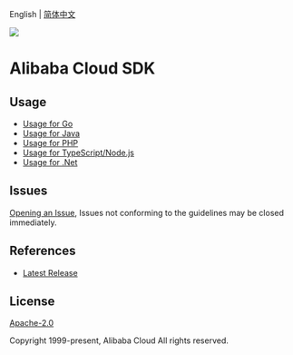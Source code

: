 English | [简体中文](README-CN.md)

![](https://aliyunsdk-pages.alicdn.com/icons/AlibabaCloud.svg)

# Alibaba Cloud SDK


## Usage
 - [Usage for Go](./docs/golang/Usage-EN.md)
 - [Usage for Java](./docs/java/0-Examples-EN.md)
 - [Usage for PHP](./docs/php/0-Examples-EN.md)
 - [Usage for TypeScript/Node.js](./docs/ts/Usage-EN.md)
 - [Usage for .Net](./docs/csharp/0-Examples-EN.md)

## Issues
[Opening an Issue](https://github.com/aliyun/alibabacloud-sdk/issues/new), Issues not conforming to the guidelines may be closed immediately.

## References
* [Latest Release](https://github.com/aliyun/alibabacloud-sdk)

## License
[Apache-2.0](http://www.apache.org/licenses/LICENSE-2.0)

Copyright 1999-present, Alibaba Cloud All rights reserved.